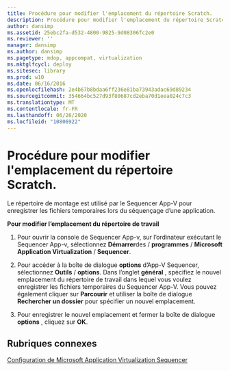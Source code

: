 ```yaml
---
title: Procédure pour modifier l'emplacement du répertoire Scratch.
description: Procédure pour modifier l'emplacement du répertoire Scratch.
author: dansimp
ms.assetid: 25ebc2fa-d532-4800-9825-9d08306fc2e0
ms.reviewer: ''
manager: dansimp
ms.author: dansimp
ms.pagetype: mdop, appcompat, virtualization
ms.mktglfcycl: deploy
ms.sitesec: library
ms.prod: w10
ms.date: 06/16/2016
ms.openlocfilehash: 2e4b67b8bdaa6ff236e81ba73943adac69d89234
ms.sourcegitcommit: 354664bc527d93f80687cd2eba70d1eea024c7c3
ms.translationtype: MT
ms.contentlocale: fr-FR
ms.lasthandoff: 06/26/2020
ms.locfileid: "10806922"
---
```

# Procédure pour modifier l'emplacement du répertoire Scratch.


Le répertoire de montage est utilisé par le Sequencer App-V pour enregistrer les fichiers temporaires lors du séquençage d’une application.

**Pour modifier l’emplacement du répertoire de travail**

1.  Pour ouvrir la console de Sequencer App-v, sur l’ordinateur exécutant le Sequencer App-v, sélectionnez **Démarrer**des  /  **programmes**  /  **Microsoft Application Virtualization**  /  **Sequencer**.

2.  Pour accéder à la boîte de dialogue **options** d’App-V Sequencer, sélectionnez **Outils**  /  **options**. Dans l’onglet **général** , spécifiez le nouvel emplacement du répertoire de travail dans lequel vous voulez enregistrer les fichiers temporaires du Sequencer App-V. Vous pouvez également cliquer sur **Parcourir** et utiliser la boîte de dialogue **Rechercher un dossier** pour spécifier un nouvel emplacement.

3.  Pour enregistrer le nouvel emplacement et fermer la boîte de dialogue **options** , cliquez sur **OK**.

## Rubriques connexes


[Configuration de Microsoft Application Virtualization Sequencer](configuring-the-application-virtualization-sequencer.md)

 

 





